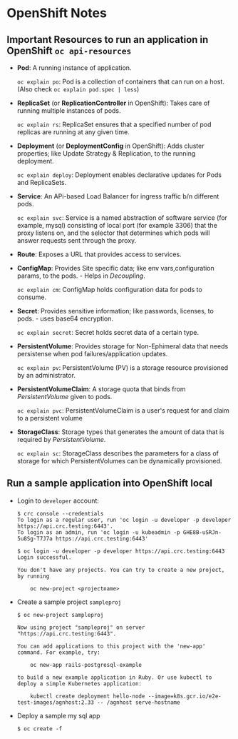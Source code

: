 # OpenShift Notes

## Important Resources to run an application in OpenShift `oc api-resources`

- **Pod**: A running instance of application. 

    `oc explain po`: Pod is a collection of containers that can run on a host. (Also check `oc explain pod.spec | less`)
- **ReplicaSet** (or **ReplicationController** in OpenShift): Takes care of running multiple instances of pods.

    `oc explain rs`: ReplicaSet ensures that a specified number of pod replicas are running at any given time.
- **Deployment** (or **DeploymentConfig** in OpenShift): Adds cluster properties; like Update Strategy & Replication, to the running deployment.

    `oc explain deploy`: Deployment enables declarative updates for Pods and ReplicaSets.
- **Service**: An APi-based Load Balancer for ingress traffic b/n different pods.

    `oc explain svc`: Service is a named abstraction of software service (for example, mysql) consisting of local port (for example 3306) that the proxy listens on, and the selector that determines which pods will answer requests sent through the proxy.
- **Route**: Exposes a URL that provides access to services.
- **ConfigMap**: Provides Site specific data; like env vars,configuration params, to the pods. - Helps in *Decoupling*.

    `oc explain cm`: ConfigMap holds configuration data for pods to consume.
- **Secret**: Provides sensitive information; like passwords, licenses, to pods. - uses base64 encryption.

    `oc explain secret`: Secret holds secret data of a certain type.
- **PersistentVolume**: Provides storage for Non-Ephimeral data that needs persistense when pod failures/application updates.

    `oc explain pv`: PersistentVolume (PV) is a storage resource provisioned by an administrator.
- **PersistentVolumeClaim**: A storage quota that binds from *PersistentVolume* given to pods.

    `oc explain pvc`: PersistentVolumeClaim is a user's request for and claim to a persistent volume
- **StorageClass**: Storage types that generates the amount of data that is required by *PersistentVolume*.

    `oc explain sc`: StorageClass describes the parameters for a class of storage for which PersistentVolumes can be dynamically provisioned.


## Run a sample application into OpenShift local

- Login to `developer` account:
    ```
    $ crc console --credentials
    To login as a regular user, run 'oc login -u developer -p developer https://api.crc.testing:6443'.
    To login as an admin, run 'oc login -u kubeadmin -p GHE8B-uSRJn-5u8Sg-T7J7a https://api.crc.testing:6443'
    
    $ oc login -u developer -p developer https://api.crc.testing:6443
    Login successful.

    You don't have any projects. You can try to create a new project, by running

        oc new-project <projectname>
    ```
- Create a sample project `sampleproj`
    ```
    $ oc new-project sampleproj

    Now using project "sampleproj" on server "https://api.crc.testing:6443".

    You can add applications to this project with the 'new-app' command. For example, try:

        oc new-app rails-postgresql-example

    to build a new example application in Ruby. Or use kubectl to deploy a simple Kubernetes application:

        kubectl create deployment hello-node --image=k8s.gcr.io/e2e-test-images/agnhost:2.33 -- /agnhost serve-hostname
    ```
- Deploy a sample my sql app
    ```
    $ oc create -f 